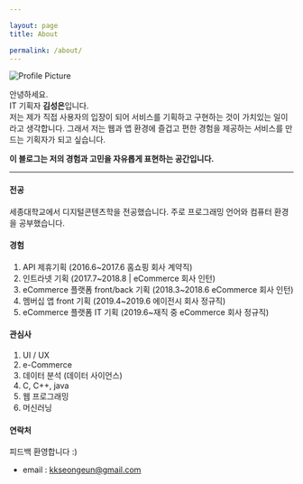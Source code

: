 ```yaml
---

layout: page
title: About

permalink: /about/
---
```


<img src="{{ site.baseurl }}/assets/profile.jpg" title="Profile Picture" class="profile">

안녕하세요.  
IT 기획자 **김성은**입니다.  
저는 제가 직접 사용자의 입장이 되어 서비스를 기획하고 구현하는 것이 가치있는 일이라고 생각합니다.
그래서 저는 웹과 앱 환경에 즐겁고 편한 경험을 제공하는 서비스를 만드는 기획자가 되고 싶습니다.

**이 블로그는 저의 경험과 고민을 자유롭게 표현하는 공간입니다.**

---------

#### 전공
세종대학교에서 디지털콘텐츠학을 전공했습니다. 주로 프로그래밍 언어와 컴퓨터 환경을 공부했습니다.

#### 경험
1. API 제휴기획 (2016.6~2017.6  홈쇼핑 회사 계약직)
2. 인트라넷 기획 (2017.7~2018.8 | eCommerce 회사 인턴)
3. eCommerce 플랫폼 front/back 기획 (2018.3~2018.6  eCommerce 회사 인턴)
4. 멤버십 앱 front 기획 (2019.4~2019.6  에이전시 회사 정규직)
5. eCommerce 플랫폼 IT 기획 (2019.6~재직 중  eCommerce 회사 정규직)

#### 관심사
1. UI / UX
2. e-Commerce
3. 데이터 분석 (데이터 사이언스)
4. C, C++, java
5. 웹 프로그래밍
6. 머신러닝

#### 연락처
피드백 환영합니다 :)

- email : kkseongeun@gmail.com